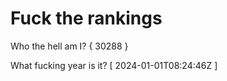 # Fuck the rankings

Who the hell am I?
{ 30288 }

What fucking year is it?
[ 2024-01-01T08:24:46Z ]
